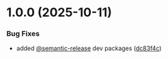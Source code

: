 # 1.0.0 (2025-10-11)


### Bug Fixes

* added [@semantic-release](https://github.com/semantic-release) dev packages ([dc83f4c](https://github.com/SourceRegistry/node-jwt/commit/dc83f4c90c4baae771b705d8244056270285e5a9))
